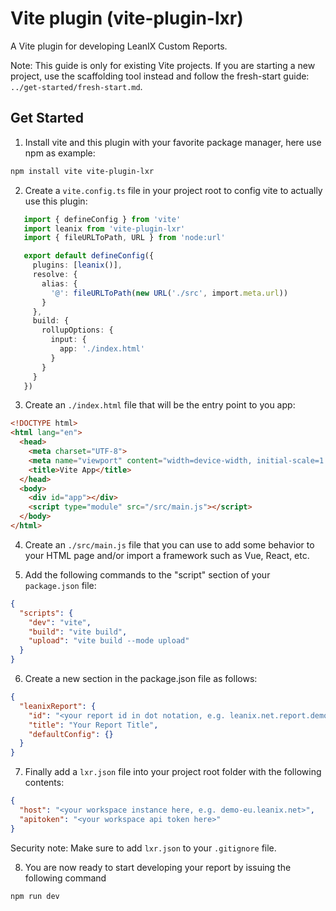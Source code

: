 # Vite plugin (vite-plugin-lxr)

A Vite plugin for developing LeanIX Custom Reports.

Note: This guide is only for existing Vite projects. If you are starting a new project, use the scaffolding tool instead and follow the fresh-start guide: `../get-started/fresh-start.md`.

## Get Started

1. Install vite and this plugin with your favorite package manager, here use npm as example:

```bash
npm install vite vite-plugin-lxr
```

2. Create a `vite.config.ts` file in your project root to config vite to actually use this plugin:
```ts
   import { defineConfig } from 'vite'
   import leanix from 'vite-plugin-lxr'
   import { fileURLToPath, URL } from 'node:url'

   export default defineConfig({
     plugins: [leanix()],
     resolve: {
       alias: {
         '@': fileURLToPath(new URL('./src', import.meta.url))
       }
     },
     build: {
       rollupOptions: {
         input: {
           app: './index.html'
         }
       }
     }
   })
```

3. Create an `./index.html` file that will be the entry point to you app:
```html
<!DOCTYPE html>
<html lang="en">
  <head>
    <meta charset="UTF-8">
    <meta name="viewport" content="width=device-width, initial-scale=1.0">
    <title>Vite App</title>
  </head>
  <body>
    <div id="app"></div>
    <script type="module" src="/src/main.js"></script>
  </body>
</html>
```

4. Create an `./src/main.js` file that you can use to add some behavior to your HTML page and/or import a framework such as Vue, React, etc.

5. Add the following commands to the "script" section of your `package.json` file:
```json
{
  "scripts": {
    "dev": "vite",
    "build": "vite build",
    "upload": "vite build --mode upload"
  }
}
```

6. Create a new section in the package.json file as follows:
```json
{
  "leanixReport": {
    "id": "<your report id in dot notation, e.g. leanix.net.report.demo>",
    "title": "Your Report Title",
    "defaultConfig": {}
  }
}
```

7. Finally add a `lxr.json` file into your project root folder with the following contents:
```json
{
  "host": "<your workspace instance here, e.g. demo-eu.leanix.net>",
  "apitoken": "<your workspace api token here>"
}
```

Security note: Make sure to add `lxr.json` to your `.gitignore` file. 

8. You are now ready to start developing your report by issuing the following command
```bash
npm run dev
```